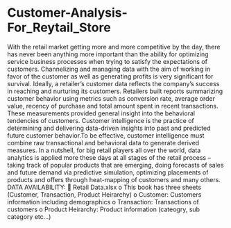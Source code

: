 # Customer-Analysis-For_Reytail_Store

With the retail market getting more and more competitive by the day, there has never been anything more important than the ability for optimizing service business processes when trying to satisfy the expectations of customers. Channelizing and managing data with the aim of working in favor of the customer as well as generating profits is very significant for survival.
Ideally, a retailer’s customer data reflects the company’s success in reaching and nurturing its customers. Retailers built reports summarizing customer behavior using metrics such as conversion rate, average order value, recency of purchase and total amount spent in recent transactions. These measurements provided general insight into the behavioral tendencies of customers.
Customer intelligence is the practice of determining and delivering data-driven insights into past and predicted future customer behavior.To be effective, customer intelligence must combine raw transactional and behavioral data to generate derived measures.
In a nutshell, for big retail players all over the world, data analytics is applied more these days at all stages of the retail process – taking track of popular products that are emerging, doing forecasts of sales and future demand via predictive simulation, optimizing placements of products and offers through heat-mapping of customers and many others.
DATA AVAILABILITY:
	Retail Data.xlsx
o	This book has three sheets (Customer, Transaction, Product Heirarchy)
o	Customer: Customers information including demographics
o	Transaction: Transactions of customers
o	Product Heirarchy: Product information (cateogry, sub category etc...)

